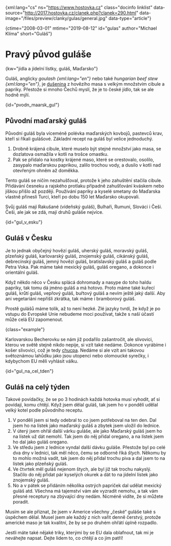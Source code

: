 
{xml:lang="cs" ns="https://www.hostovka.cz" class="docinfo linklist" data-source="http://2017.hostovka.cz/clanek.php?clanek=290.html" data-image="/files/preview/clanky/gulas/general.jpg" data-type="article"}

{ctime="2008-03-01" mtime="2019-08-12" id="gulas" author="Michael Klíma" short="Guláš"}

# Pravý původ guláše

{kw="jídla a jídelní lístky, guláš, Maďarsko"}

Guláš, anglicky _goulash {xml:lang="en"}_ nebo také _hungarian beef stew {xml:lang="en"}_, je [dušenina][1] z hovězího masa s velkým množstvím cibule a papriky. Přestože si mnoho Čechů myslí, že je to české jídlo, tak se ale hodně mýlí.

{id="pvodn\_maarsk\_gul"}

## Původní maďarský guláš

Původní guláš byla víceméně polévka maďarských kovbojů, pastevců krav, kteří si říkali gulášové. Základní recept na guláš byl velice jednoduchý.

  1. Drobně krájená cibule, které muselo být stejné množství jako masa, se dozlatova osmažila v kotli na trošce omastku.
  2. Pak se přidalo na kostky krájené maso, které se orestovalo, osolilo, zasypalo maďarskou paprikou, zalilo trochou vody, a dusilo v kotli nad otevřeným ohněm až doměkka.

Tento guláš se ničím nezahušťoval, protože k jeho zahuštění stačila cibule. Přidávání česneku a rajského protlaku případně zahušťování kváskem nebo jíškou přišlo až později. Používání papriky a kyselé smetany do Maďarska vlastně přinesli Turci, kteří po dobu 150 let Maďarsko okupovali.

Svůj guláš mají Rakušané (vídeňský guláš), Bulhaři, Rumuni, Slováci i Češi. Češi, ale jak se zdá, mají druhů guláše nejvíce.

{id="gul\_v\_esku"}

## Guláš v Česku

Je to jednak obyčejný hovězí guláš, uherský guláš, moravský guláš, plzeňský guláš, karlovarský guláš, znojemský guláš, cikánský guláš, debrecínský guláš, jemný hovězí guláš, bratislavský guláš a guláš podle Petra Voka. Pak máme také mexický guláš, guláš oregano, a dokonce i orientální guláš.

Když někdo něco v Česku splácá dohromady a nasype do toho haldu papriky, tak tomu dá jméno guláš a má hotovo. Proto máme také kuřecí guláš, krůtí guláš, vepřový guláš, buřtový guláš a nevím ještě jaký další. Aby ani vegetariáni nepřišli zkrátka, tak máme i bramborový guláš.

Prostě gulášů máme tolik, až to není hezké. Zlé jazyky tvrdí, že když je po vstupu do Evropské Unie nebudeme moci používat, takže s naší účastí může celá EU zapomenout.

{class="example"}

Karlovarskou Becherovku se nám již podařilo zašantročit, ale slivovici, kterou ve světě stejně nikdo nepije, si vzít také nedáme. Dokonce vyrábíme i košer slivovici, což je tedy [chucpa][2]. Nedáme si ale vzít ani takovou světoznámou lahůdku jako jsou utopenci nebo olomoucké syrečky, i kdybychom EU měli vyhlásit válku.

{id="gul\_na\_cel_tden"}

## Guláš na celý týden

Takové povídačky, že se po 3 hodinách každá hotovka musí vyhodit, ať si povídají, komu chtějí. Když jsem dělal guláš, tak jsem ho v pondělí udělal velký kotel podle původního receptu.

  1. V pondělí jsem si tedy odebral to co jsem potřeboval na ten den. Dal jsem ho na lístek jako maďarský guláš a zbytek jsem uložil do lednice.
  2. V úterý jsem ohřál další várku guláše, ale jako Maďarský guláš jsem ho na lístek už dát nemohl. Tak jsem do něj přidal oregano, a na lístek jsem ho dal jako guláš oregano.
  3. Ve středu jsem z lednice vyndal další dávku guláše. Přestože byl po celé dva dny v lednici, tak měl něco, čemu se odborně říká _štych_. Někomu by to mohlo možná vadit, tak jsem do něj přidal trochu piva a dal jsem to na lístek jako plzeňský guláš.
  4. Ve čtvrtek měl guláš nejenom štych, ale byl již tak trochu nakyslý. Stačilo do něj přidat pár kyselých okurek a dát to na jídelní lístek jako znojemský guláš.
  5. No a v pátek se přidáním několika ostrých papriček dal udělat mexický guláš atd. Všechna má tajemství vám ale vyzradit nemohu, a tak vám přesné receptury na zbývající dny nedám. Nicméně vidíte, že si můžete poradit.

Musím se ale přiznat, že jsem v Americe všechny „české“ guláše také s úspěchem dělal. Musel jsem ale každý z nich vařit denně čerstvý, protože americké maso je tak kvalitní, že by se po druhém ohřátí úplně rozpadlo.

Jestli máte také nějaké triky, kterými by se EU dala oblafnout, tak mi je neváhejte napsat. Dejte lidem to, co chtějí a co jim patří!

 [1]: /duseni
 [2]: /chucpa

